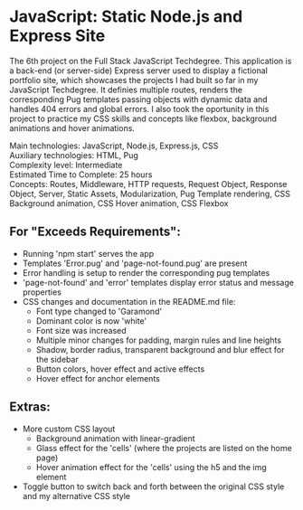# JavaScript: Static Node.js and Express Site
 The 6th project on the Full Stack JavaScript Techdegree. This application is a back-end (or server-side) Express server used to display a fictional portfolio site, which showcases the projects I had built so far in my JavaScript Techdegree. It definies multiple routes, renders the corresponding Pug templates passing objects with dynamic data and handles 404 errors and global errors. I also took the oportunity in this project to practice my CSS skills and concepts like flexbox, background animations and hover animations.

 Main technologies: JavaScript, Node.js, Express.js, CSS<br>
 Auxiliary technologies: HTML, Pug<br>
 Complexity level: Intermediate<br>
 Estimated Time to Complete: 25 hours<br>
 Concepts: Routes, Middleware, HTTP requests, Request Object, Response Object, Server, Static Assets, Modularization, Pug Template rendering, CSS Background animation, CSS Hover animation, CSS Flexbox<br>

## For "Exceeds Requirements":
  - Running 'npm start' serves the app
  - Templates 'Error.pug' and 'page-not-found.pug' are present
  - Error handling is setup to render the corresponding pug templates
  - 'page-not-found' and 'error' templates display error status and message properties
  - CSS changes and documentation in the README.md file:
    - Font type changed to 'Garamond'
    - Dominant color is now 'white'
    - Font size was increased
    - Multiple minor changes for padding, margin rules and line heights
    - Shadow, border radius, transparent background and blur effect for the sidebar
    - Button colors, hover effect and active effects
    - Hover effect for anchor elements

## Extras:
  - More custom CSS layout
    - Background animation with linear-gradient
    - Glass effect for the 'cells' (where the projects are listed on the home page)
    - Hover animation effect for the 'cells' using the h5 and the img element 
  - Toggle button to switch back and forth between the original CSS style and my alternative CSS style